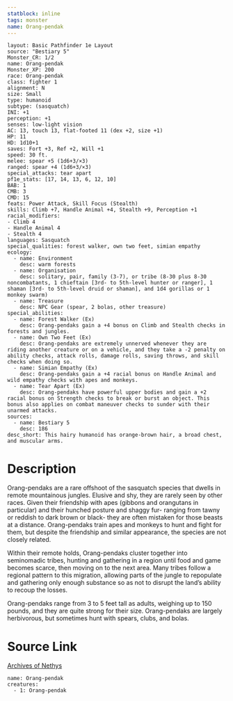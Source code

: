 ```yaml
---
statblock: inline
tags: monster
name: Orang-pendak
---
```

```statblock
layout: Basic Pathfinder 1e Layout
source: "Bestiary 5"
Monster_CR: 1/2
name: Orang-pendak
Monster_XP: 200
race: Orang-pendak
class: fighter 1
alignment: N
size: Small
type: humanoid
subtype: (sasquatch)
INI: +1
perception: +1
senses: low-light vision
AC: 13, touch 13, flat-footed 11 (dex +2, size +1)
HP: 11
HD: 1d10+1
saves: Fort +3, Ref +2, Will +1
speed: 30 ft.
melee: spear +5 (1d6+3/×3)
ranged: spear +4 (1d6+3/×3)
special_attacks: tear apart
pf1e_stats: [17, 14, 13, 6, 12, 10]
BAB: 1
CMB: 3
CMD: 15
feats: Power Attack, Skill Focus (Stealth)
skills: Climb +7, Handle Animal +4, Stealth +9, Perception +1
racial_modifiers:
- Climb 4
- Handle Animal 4
- Stealth 4
languages: Sasquatch
special_qualities: forest walker, own two feet, simian empathy
ecology:
  - name: Environment
    desc: warm forests
  - name: Organisation
    desc: solitary, pair, family (3-7), or tribe (8-30 plus 8-30 noncombatants, 1 chieftain [3rd- to 5th-level hunter or ranger], 1 shaman [3rd- to 5th-level druid or shaman], and 1d4 gorillas or 1 monkey swarm)
  - name: Treasure
    desc: NPC Gear (spear, 2 bolas, other treasure)
special_abilities:
  - name: Forest Walker (Ex)
    desc: Orang-pendaks gain a +4 bonus on Climb and Stealth checks in forests and jungles.
  - name: Own Two Feet (Ex)
    desc: Orang-pendaks are extremely unnerved whenever they are riding another creature or on a vehicle, and they take a -2 penalty on ability checks, attack rolls, damage rolls, saving throws, and skill checks when doing so.
  - name: Simian Empathy (Ex)
    desc: Orang-pendaks gain a +4 racial bonus on Handle Animal and wild empathy checks with apes and monkeys.
  - name: Tear Apart (Ex)
    desc: Orang-pendaks have powerful upper bodies and gain a +2 racial bonus on Strength checks to break or burst an object. This bonus also applies on combat maneuver checks to sunder with their unarmed attacks.
sources:
  - name: Bestiary 5
    desc: 186
desc_short: This hairy humanoid has orange-brown hair, a broad chest, and muscular arms.
```
# Description
Orang-pendaks are a rare offshoot of the sasquatch species that dwells in remote mountainous jungles. Elusive and shy, they are rarely seen by other races. Given their friendship with apes (gibbons and orangutans in particular) and their hunched posture and shaggy fur- ranging from tawny or reddish to dark brown or black- they are often mistaken for those beasts at a distance. Orang-pendaks train apes and monkeys to hunt and fight for them, but despite the friendship and similar appearance, the species are not closely related.

 Within their remote holds, Orang-pendaks cluster together into seminomadic tribes, hunting and gathering in a region until food and game becomes scarce, then moving on to the next area. Many tribes follow a regional pattern to this migration, allowing parts of the jungle to repopulate and gathering only enough substance so as not to disrupt the land’s ability to recoup the losses.

 Orang-pendaks range from 3 to 5 feet tall as adults, weighing up to 150 pounds, and they are quite strong for their size. Orang-pendaks are largely herbivorous, but sometimes hunt with spears, clubs, and bolas.
# Source Link
[Archives of Nethys](https://aonprd.com/MonsterDisplay.aspx?ItemName=Orang-pendak)
```encounter-table
name: Orang-pendak
creatures:
  - 1: Orang-pendak
```
